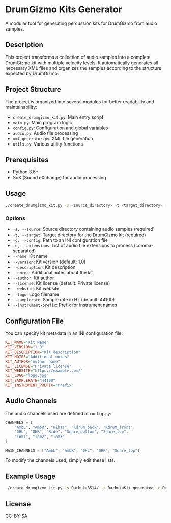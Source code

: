 # DrumGizmo Kits Generator

A modular tool for generating percussion kits for DrumGizmo from audio samples.

## Description

This project transforms a collection of audio samples into a complete DrumGizmo kit with multiple velocity levels. It automatically generates all necessary XML files and organizes the samples according to the structure expected by DrumGizmo.

## Project Structure

The project is organized into several modules for better readability and maintainability:

- `create_drumgizmo_kit.py`: Main entry script
- `main.py`: Main program logic
- `config.py`: Configuration and global variables
- `audio.py`: Audio file processing
- `xml_generator.py`: XML file generation
- `utils.py`: Various utility functions

## Prerequisites

- Python 3.6+
- SoX (Sound eXchange) for audio processing

## Usage

```bash
./create_drumgizmo_kit.py -s <source_directory> -t <target_directory> [-c <config_file>] [options]
```

### Options

- `-s, --source`: Source directory containing audio samples (required)
- `-t, --target`: Target directory for the DrumGizmo kit (required)
- `-c, --config`: Path to an INI configuration file
- `-e, --extensions`: List of audio file extensions to process (comma-separated)
- `--name`: Kit name
- `--version`: Kit version (default: 1.0)
- `--description`: Kit description
- `--notes`: Additional notes about the kit
- `--author`: Kit author
- `--license`: Kit license (default: Private license)
- `--website`: Kit website
- `--logo`: Logo filename
- `--samplerate`: Sample rate in Hz (default: 44100)
- `--instrument-prefix`: Prefix for instrument names

## Configuration File

You can specify kit metadata in an INI configuration file:

```ini
KIT_NAME="Kit Name"
KIT_VERSION="1.0"
KIT_DESCRIPTION="Kit description"
KIT_NOTES="Additional notes"
KIT_AUTHOR="Author name"
KIT_LICENSE="Private license"
KIT_WEBSITE="https://example.com/"
KIT_LOGO="logo.jpg"
KIT_SAMPLERATE="44100"
KIT_INSTRUMENT_PREFIX="Prefix"
```

## Audio Channels

The audio channels used are defined in `config.py`:

```python
CHANNELS = [
    "AmbL", "AmbR", "Hihat", "Kdrum_back", "Kdrum_front", 
    "OHL", "OHR", "Ride", "Snare_bottom", "Snare_top", 
    "Tom1", "Tom2", "Tom3"
]

MAIN_CHANNELS = ["AmbL", "AmbR", "OHL", "OHR", "Snare_top"]
```

To modify the channels used, simply edit these lists.

## Example Usage

```bash
./create_drumgizmo_kit.py -s Darbuka8514/ -t DarbukaKit_generated -c Darbuka8514/drumgizmo-kit.ini
```

## License

CC-BY-SA
